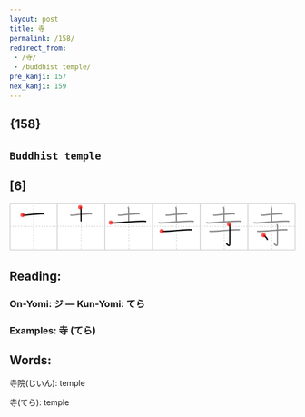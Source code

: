 ```yaml
---
layout: post
title: 寺
permalink: /158/
redirect_from:
 - /寺/
 - /buddhist temple/
pre_kanji: 157
nex_kanji: 159
---
```


## {158}

## `Buddhist temple`

## [6]

<div class="stroke"><img src="../images/E5AFBA.png" /></div>

## Reading:

### On-Yomi: ジ &mdash; Kun-Yomi: てら

### Examples: 寺 (てら)

## Words:

寺院(じいん): temple

寺(てら): temple
